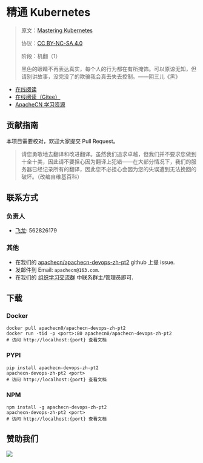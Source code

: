 # 精通 Kubernetes

> 原文：[Mastering Kubernetes](https://libgen.rs/book/index.php?md5=0FB6BD53079686F120215D277D8C163C)
> 
> 协议：[CC BY-NC-SA 4.0](http://creativecommons.org/licenses/by-nc-sa/4.0/)
> 
> 阶段：机翻（1）
> 
> 黑色的眼睛不再表达真实，每个人的行为都在有所掩饰。可以原谅无知，但请别讲故事，没完没了的欺骗我会真去失去控制。——阴三儿《黑》

* [在线阅读](https://devops2.apachecn.org)
* [在线阅读（Gitee）](https://apachecn.gitee.io/doc-template/)
* [ApacheCN 学习资源](http://docs.apachecn.org/)

## 贡献指南

本项目需要校对，欢迎大家提交 Pull Request。

> 请您勇敢地去翻译和改进翻译。虽然我们追求卓越，但我们并不要求您做到十全十美，因此请不要担心因为翻译上犯错——在大部分情况下，我们的服务器已经记录所有的翻译，因此您不必担心会因为您的失误遭到无法挽回的破坏。（改编自维基百科）

## 联系方式

### 负责人

* [飞龙](https://github.com/wizardforcel): 562826179

### 其他

*   在我们的 [apachecn/apachecn-devops-zh-pt2](https://github.com/apachecn/apachecn-devops-zh-pt2) github 上提 issue.
*   发邮件到 Email: `apachecn@163.com`.
*   在我们的 [组织学习交流群](https://www.apachecn.org/#/docs/join) 中联系群主/管理员即可.

## 下载

### Docker

```
docker pull apachecn0/apachecn-devops-zh-pt2
docker run -tid -p <port>:80 apachecn0/apachecn-devops-zh-pt2
# 访问 http://localhost:{port} 查看文档
```

### PYPI

```
pip install apachecn-devops-zh-pt2
apachecn-devops-zh-pt2 <port>
# 访问 http://localhost:{port} 查看文档
```

### NPM

```
npm install -g apachecn-devops-zh-pt2
apachecn-devops-zh-pt2 <port>
# 访问 http://localhost:{port} 查看文档
```

## 赞助我们

![](http://data.apachecn.org/img/about/donate.jpg)
